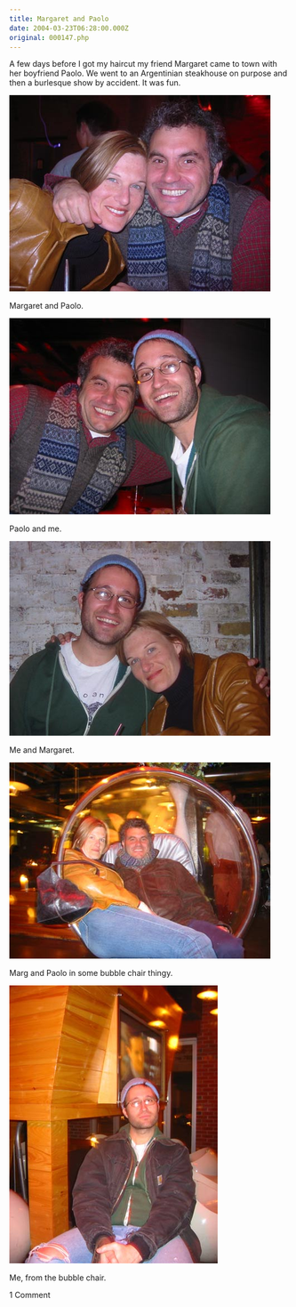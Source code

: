 ```yaml
---
title: Margaret and Paolo
date: 2004-03-23T06:28:00.000Z
original: 000147.php
---
```


A few days before I got my haircut my friend Margaret came to town with her boyfriend Paolo. We went to an Argentinian steakhouse on purpose and then a burlesque show by accident. It was fun.

<p class="polaroid" style="--deg: -2deg"><img src="./marg-paolo.jpg" /></p>
Margaret and Paolo.

<p class="polaroid" style="--deg: -2deg"><img src="./paolo-pascal.jpg" /></p>
Paolo and me.

<p class="polaroid" style="--deg: -2deg"><img src="./pascal-marg.jpg" /></p>
Me and Margaret.

<p class="polaroid" style="--deg: -2deg"><img src="./bubblechair.jpg" /></p>
Marg and Paolo in some bubble chair thingy.

<p class="polaroid" style="--deg: -2deg"><img src="./pascal.jpg" /></p>
Me, from the bubble chair.

<span class="commentheader">1 Comment</span>

<!-- <div class="commentdivider">
<span class="commentauthorbox">Posted by noraa</span>
<span class="commentdatebox">Tuesday, March 23, 2004</span>
<span class="commenttimebox">11:48 AM</span>
</div>
<div class="commentbody">But how many miles did you run?</div> -->
